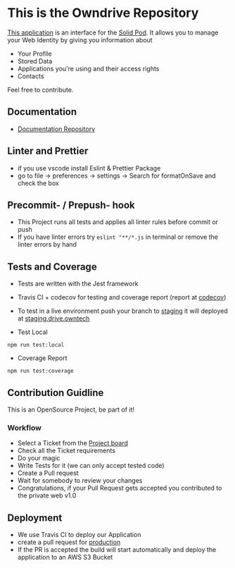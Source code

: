 # This is the Owndrive Repository

[This application](https://drive.owntech.io) is an interface for the [Solid Pod](https://solid.mit.edu/). It allows you to manage your Web Identity by giving you information about

-   Your Profile
-   Stored Data
-   Applications you're using and their access rights
-   Contacts

Feel free to contribute.

## Documentation

-   [Documentation Repository](https://github.com/0wntech/drive-documentation)

## Linter and Prettier

-   if you use vscode install Eslint & Prettier Package
-   go to file -> preferences -> settings -> Search for formatOnSave and check the box

## Precommit- / Prepush- hook

-   This Project runs all tests and applies all linter rules before commit or push
-   If you have linter errors try `eslint "**/*.js` in terminal or remove the linter errors by hand

## Tests and Coverage

-   Tests are written with the Jest framework
-   Travis CI + codecov for testing and coverage report (report at [codecov](https://codecov.io/gh/0wntech/drive))
-   To test in a live environment push your branch to [staging](https://github.com/0wntech/drive/tree/staging) it will deployed at [staging.drive.owntech](https://staging.drive.owntech.io/)

-   Test Local

```
npm run test:local
```

-   Coverage Report

```
npm run test:coverage
```

## Contribution Guidline

This is an OpenSource Project, be part of it!

### Workflow

-   Select a Ticket from the [Project board](https://github.com/orgs/0wntech/projects/1)
-   Check all the Ticket requirements
-   Do your magic
-   Write Tests for it (we can only accept tested code)
-   Create a Pull request
-   Wait for somebody to review your changes
-   Congratulations, if your Pull Request gets accepted you contributed to the private web v1.0

## Deployment

-   We use Travis CI to deploy our Application
-   create a pull request for [production](https://github.com/0wntech/drive/tree/staging)
-   If the PR is accepted the build will start automatically and deploy the application to an AWS S3 Bucket

